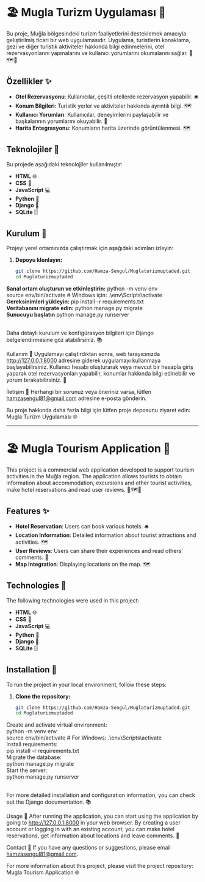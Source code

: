 # 🏖️ Mugla Turizm Uygulaması 🌟

Bu proje, Muğla bölgesindeki turizm faaliyetlerini desteklemek amacıyla geliştirilmiş ticari bir web uygulamasıdır. Uygulama, turistlerin konaklama, gezi ve diğer turistik aktiviteler hakkında bilgi edinmelerini, otel rezervasyonlarını yapmalarını ve kullanıcı yorumlarını okumalarını sağlar. 🏨🗺️📣

## Özellikler ✨
- **Otel Rezervasyonu**: Kullanıcılar, çeşitli otellerde rezervasyon yapabilir. 🛎️
- **Konum Bilgileri**: Turistik yerler ve aktiviteler hakkında ayrıntılı bilgi. 🗺️
- **Kullanıcı Yorumları**: Kullanıcılar, deneyimlerini paylaşabilir ve başkalarının yorumlarını okuyabilir. 📝
- **Harita Entegrasyonu**: Konumların harita üzerinde görüntülenmesi. 🗺️

## Teknolojiler 🚀
Bu projede aşağıdaki teknolojiler kullanılmıştır:
- **HTML** 🌐
- **CSS** 🎨
- **JavaScript** 💻
- **Python** 🐍
- **Django** 🚀
- **SQLite** 🗄️

## Kurulum 🔧
Projeyi yerel ortamınızda çalıştırmak için aşağıdaki adımları izleyin:

1. **Depoyu klonlayın:**
   ```bash
   git clone https://github.com/Hamza-Sengul/Muglaturizmuptaded.git
   cd Muglaturizmuptaded
**Sanal ortam oluşturun ve etkinleştirin:**
  python -m venv env  
  source env/bin/activate  # Windows için: .\env\Scripts\activate  
**Gereksinimleri yükleyin:**
  pip install -r requirements.txt<br>
**Veritabanını migrate edin:**
  python manage.py migrate<br>
**Sunucuyu başlatın**
  python manage.py runserver<br><br>

Daha detaylı kurulum ve konfigürasyon bilgileri için Django belgelendirmesine göz atabilirsiniz. 📚

Kullanım 🏁
Uygulamayı çalıştırdıktan sonra, web tarayıcınızda http://127.0.0.1:8000 adresine giderek uygulamayı kullanmaya başlayabilirsiniz. Kullanıcı hesabı oluşturarak veya mevcut bir hesapla giriş yaparak otel rezervasyonları yapabilir, konumlar hakkında bilgi edinebilir ve yorum bırakabilirsiniz. 🎉


İletişim 📧
Herhangi bir sorunuz veya öneriniz varsa, lütfen hamzasengul81@gmail.com adresine e-posta gönderin.

Bu proje hakkında daha fazla bilgi için lütfen proje deposunu ziyaret edin: Mugla Turizm Uygulaması 🌐



****************


# 🏖️ Mugla Tourism Application 🌟

This project is a commercial web application developed to support tourism activities in the Muğla region. The application allows tourists to obtain information about accommodation, excursions and other tourist activities, make hotel reservations and read user reviews. 🏨🗺️📣

## Features ✨
- **Hotel Reservation**: Users can book various hotels. 🛎️
- **Location Information**: Detailed information about tourist attractions and activities. 🗺️
- **User Reviews**: Users can share their experiences and read others' comments. 📝
- **Map Integration**: Displaying locations on the map. 🗺️

## Technologies 🚀
The following technologies were used in this project:
- **HTML** 🌐
- **CSS** 🎨
- **JavaScript** 💻
- **Python** 🐍
- **Django** 🚀
- **SQLite** 🗄️

## Installation 🔧
To run the project in your local environment, follow these steps:

1. **Clone the repository:**
   ```bash
   git clone https://github.com/Hamza-Sengul/Muglaturizmuptaded.git
   cd Muglaturizmuptaded
Create and activate virtual environment: <br>
  python -m venv env<br>
  source env/bin/activate # For Windows: .\env\Scripts\activate<br>
Install requirements:<br>
  pip install -r requirements.txt<br>
Migrate the database:<br>
  python manage.py migrate<br>
Start the server:<br>
  python manage.py runserver<br><br>

For more detailed installation and configuration information, you can check out the Django documentation. 📚

Usage 🏁
After running the application, you can start using the application by going to http://127.0.0.1:8000 in your web browser. By creating a user account or logging in with an existing account, you can make hotel reservations, get information about locations and leave comments. 🎉


Contact 📧
If you have any questions or suggestions, please email hamzasengul81@gmail.com.

For more information about this project, please visit the project repository: Mugla Tourism Application 🌐
